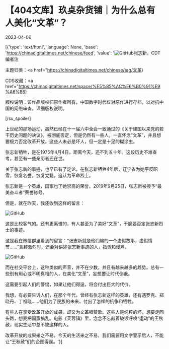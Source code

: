 # 【404文库】玖奌杂货铺｜为什么总有人美化“文革”？

2023-04-06

[{'type': 'text/html', 'language': None, 'base': 'https://chinadigitaltimes.net/chinese/feed', 'value': '![GitHub](https://chinadigitaltimes.net/chinese/files/2023/04/image-1680821361764.png)张志新。CDT编者注

主题归类：<a href="https://chinadigitaltimes.net/chinese/tag/文革)

CDS收藏：<a href="https://chinadigitaltimes.net/space/%E5%85%AC%E6%B0%91%E9%A6%86)

版权说明：该作品版权归原作者所有。中国数字时代仅对原作进行存档，以对抗中国的网络审查。详细版权说明。

[/su_spoiler]





上世纪的那场运动，虽然已经在十一届六中全会一致通过的《关于建国以来党的若干历史问题的决议》，被彻底否定，但是仍然有一些人，一直怀念“文革”，并且想要极力否定改革开放。这些人未必是坏人，但一定是十足的糊涂虫。

张志新牺牲，是在1975年4月4日，距离今天，还不到五十年。这段历史不难查考，甚至有一些亲历者还在世。

关于张志新的事迹，也早已有了定论。在张志新牺牲4年后，辽宁省为她平反昭雪，恢复名誉，恢复党籍，追认为革命烈士。

张志新是一个英雄，国家也了她崇高的荣誉。2019年9月25日，张志新被授予“最美奋斗者”荣誉称号。

但是，就在昨天，我还收到这样的留言：

![GitHub](https://chinadigitaltimes.net/chinese/files/2023/04/image-1680807876965.png)

这是比较客气的。还有更离谱的，有人甚至为了美好“文革”，干脆要否定张志新烈士的事迹。

这是我在微信群里看到的留言：“张志新就是他们编的一个虚假故事，虚假情节……”言辞激烈时，还会对讲述张志新事迹的人，指责和谩骂。

![GitHub](https://chinadigitaltimes.net/chinese/files/2023/04/image-1680807980074.png)

而在社交平台上，这种类似的声音，并不在少数，并且有越来越多的趋势。总有一些别有用心或不明真相的人，在美化“文革”，妄想要让时代倒退。

这需要引起人们的警惕，如果让他们得逞，将会付出巨大的代价。

我想，有必要告诉人们，在那个年代，曾经有张志新这样的英雄，还有遇罗克、郑晓丹、丁祖晓……他们为了民族的未来，付出了怎样的抗争和牺牲。

有些人在享受改革开放的成果，却又为文革唱赞歌。这些人是纯粹的坏，想要走回头路，想要把国家搞乱。电影《芙蓉镇》里，念念不忘敲着破锣呼唤“运动”的王秋赦，现实生活中总不缺这样的人。

改革开放的成果来之不易，今天的生活来之不易，我们需要用文字警示后人，不能让“王秋赦”们的企图得逞。'}]